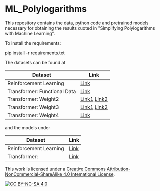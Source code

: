 # ML_Polylogarithms

This repository contains the data, python code and pretrained models necessary for obtaining the results quoted in "Simplifying Polylogarithms with
Machine Learning". 

To install the requirements:

pip install -r requirements.txt

The datasets can be found at

Dataset | Link 
--- | --- 
Reinforcement Learning | [Link](https://drive.google.com/drive/folders/1gNEH9vlFJosnyUG3_N83905dlhwTVTbj?usp=sharing)
Transformer: Functional Data | [Link](https://drive.google.com/drive/folders/1hgIoPE-XkocqLPGPakP2UFDkeqn1FC7N?usp=sharing)
Transformer: Weight2 | [Link1](https://drive.google.com/drive/folders/1NOoJJOADCA3ypKTmL9OMrvt0zmEjSNd_?usp=sharing) [Link2](https://drive.google.com/drive/folders/1JyLWyc9yaGDetpKiuPy8rYATG39Hf1v_?usp=sharing)
Transformer: Weight3 | [Link1](https://drive.google.com/drive/folders/14yxe3-ZZtp0QvrXUhJe4ehCpHkBzeZIv?usp=sharing) [Link2](https://drive.google.com/drive/folders/1FXDgkXn01pmuTDmD7p7uEcdB-V78NMcX?usp=sharing)
Transformer: Weight4 | [Link](https://drive.google.com/drive/folders/10hiLGLCbpsR7z9oy_UHObr2Z8WHbMB28?usp=sharing)


and the models under

Dataset | Link 
--- | --- 
Reinforcement Learning | [Link](https://drive.google.com/drive/folders/1W_4hKmxzFxtri_QeVwzYFELNBlEQP87y?usp=sharing)
Transformer: | [Link](https://drive.google.com/drive/folders/1W_4hKmxzFxtri_QeVwzYFELNBlEQP87y?usp=sharing)


This work is licensed under a
[Creative Commons Attribution-NonCommercial-ShareAlike 4.0 International License][cc-by-nc-sa].

[![CC BY-NC-SA 4.0][cc-by-nc-sa-image]][cc-by-nc-sa]

[cc-by-nc-sa]: http://creativecommons.org/licenses/by-nc-sa/4.0/
[cc-by-nc-sa-image]: https://licensebuttons.net/l/by-nc-sa/4.0/88x31.png
